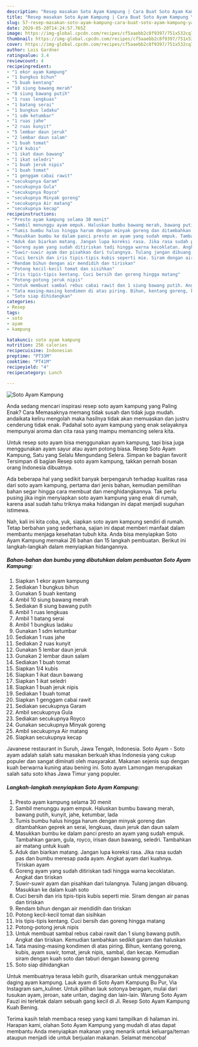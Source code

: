 ```yaml
---
description: "Resep masakan Soto Ayam Kampung | Cara Buat Soto Ayam Kampung Yang Enak Dan Lezat"
title: "Resep masakan Soto Ayam Kampung | Cara Buat Soto Ayam Kampung Yang Enak Dan Lezat"
slug: 57-resep-masakan-soto-ayam-kampung-cara-buat-soto-ayam-kampung-yang-enak-dan-lezat
date: 2020-05-20T14:24:57.765Z
image: https://img-global.cpcdn.com/recipes/cf5aaebb2c8f9397/751x532cq70/soto-ayam-kampung-foto-resep-utama.jpg
thumbnail: https://img-global.cpcdn.com/recipes/cf5aaebb2c8f9397/751x532cq70/soto-ayam-kampung-foto-resep-utama.jpg
cover: https://img-global.cpcdn.com/recipes/cf5aaebb2c8f9397/751x532cq70/soto-ayam-kampung-foto-resep-utama.jpg
author: Lois Gardner
ratingvalue: 3.4
reviewcount: 4
recipeingredient:
- "1 ekor ayam kampung"
- "1 bungkus bihun"
- "5 buah kentang"
- "10 siung bawang merah"
- "8 siung bawang putih"
- "1 ruas lengkuas"
- "1 batang serai"
- "1 bungkus ladaku"
- "1 sdm ketumbar"
- "1 ruas jahe"
- "2 ruas kunyit"
- "5 lembar daun jeruk"
- "2 lembar daun salam"
- "1 buah tomat"
- "1/4 kubis"
- "1 ikat daun bawang"
- "1 ikat seledri"
- "1 buah jeruk nipis"
- "1 buah tomat"
- "1 genggam cabai rawit"
- "secukupnya Garam"
- "secukupnya Gula"
- "secukupnya Royco"
- "secukupnya Minyak goreng"
- "secukupnya Air matang"
- "secukupnya kecap"
recipeinstructions:
- "Presto ayam kampung selama 30 menit"
- "Sambil menunggu ayam empuk. Haluskan bumbu bawang merah, bawang putih, kunyit, jahe, ketumbar, lada"
- "Tumis bumbu halus hingga harum dengan minyak goreng dan ditambahkan geprek an serai, lengkuas, daun jeruk dan daun salam"
- "Masukkan bumbu ke dalam panci presto an ayam yang sudah empuk. Tambahkan garam, gula, royco, irisan daun bawang, seledri. Tambahkan air matang untuk kuah"
- "Aduk dan biarkan matang. Jangan lupa koreksi rasa. Jika rasa sudah pas dan bumbu meresap pada ayam. Angkat ayam dari kuahnya. Tiriskan ayam"
- "Goreng ayam yang sudah ditiriskan tadi hingga warna kecoklatan. Angkat dan tiriskan"
- "Suwir-suwir ayam dan pisahkan dari tulangnya. Tulang jangan dibuang. Masukkan ke dalam kuah soto"
- "Cuci bersih dan iris tipis-tipis kubis seperti mie. Siram dengan air panas dan tiriskan"
- "Rendam bihun dengan air mendidih dan tiriskan"
- "Potong kecil-kecil tomat dan sisihkan"
- "Iris tipis-tipis kentang. Cuci bersih dan goreng hingga matang"
- "Potong-potong jeruk nipis"
- "Untuk membuat sambal rebus cabai rawit dan 1 siung bawang putih. Angkat dan tiriskan. Kemudian tambahkan sedikit garam dan haluskan"
- "Tata masing-masing kondimen di atas piring. Bihun, kentang goreng, kubis, ayam suwir, tomat, jeruk nipis, sambal, dan kecap. Kemudian siram dengan kuah soto dan taburi dengan bawang goreng"
- "Soto siap dihidangkan"
categories:
- Resep
tags:
- soto
- ayam
- kampung

katakunci: soto ayam kampung 
nutrition: 256 calories
recipecuisine: Indonesian
preptime: "PT33M"
cooktime: "PT41M"
recipeyield: "4"
recipecategory: Lunch

---
```



![Soto Ayam Kampung](https://img-global.cpcdn.com/recipes/cf5aaebb2c8f9397/751x532cq70/soto-ayam-kampung-foto-resep-utama.jpg)

Anda sedang mencari inspirasi resep soto ayam kampung yang Paling Enak? Cara Memasaknya memang tidak susah dan tidak juga mudah. andaikata keliru mengolah maka hasilnya tidak akan memuaskan dan justru cenderung tidak enak. Padahal soto ayam kampung yang enak selayaknya mempunyai aroma dan cita rasa yang mampu memancing selera kita.

Untuk resep soto ayam bisa menggunakan ayam kampung, tapi bisa juga menggunakan ayam sayur atau ayam potong biasa. Resep Soto Ayam Kampung, Satu yang Selalu Mengundang Selera. Simpan ke bagian favorit Tersimpan di bagian Resep soto ayam kampung, takkan pernah bosan orang Indonesia dibuatnya.

Ada beberapa hal yang sedikit banyak berpengaruh terhadap kualitas rasa dari soto ayam kampung, pertama dari jenis bahan, kemudian pemilihan bahan segar hingga cara membuat dan menghidangkannya. Tak perlu pusing jika ingin menyiapkan soto ayam kampung yang enak di rumah, karena asal sudah tahu triknya maka hidangan ini dapat menjadi suguhan istimewa.


Nah, kali ini kita coba, yuk, siapkan soto ayam kampung sendiri di rumah. Tetap berbahan yang sederhana, sajian ini dapat memberi manfaat dalam membantu menjaga kesehatan tubuh kita. Anda bisa menyiapkan Soto Ayam Kampung memakai 26 bahan dan 15 langkah pembuatan. Berikut ini langkah-langkah dalam menyiapkan hidangannya.

<!--inarticleads1-->

##### Bahan-bahan dan bumbu yang dibutuhkan dalam pembuatan Soto Ayam Kampung:

1. Siapkan 1 ekor ayam kampung
1. Sediakan 1 bungkus bihun
1. Gunakan 5 buah kentang
1. Ambil 10 siung bawang merah
1. Sediakan 8 siung bawang putih
1. Ambil 1 ruas lengkuas
1. Ambil 1 batang serai
1. Ambil 1 bungkus ladaku
1. Gunakan 1 sdm ketumbar
1. Sediakan 1 ruas jahe
1. Sediakan 2 ruas kunyit
1. Gunakan 5 lembar daun jeruk
1. Gunakan 2 lembar daun salam
1. Sediakan 1 buah tomat
1. Siapkan 1/4 kubis
1. Siapkan 1 ikat daun bawang
1. Siapkan 1 ikat seledri
1. Siapkan 1 buah jeruk nipis
1. Sediakan 1 buah tomat
1. Siapkan 1 genggam cabai rawit
1. Sediakan secukupnya Garam
1. Ambil secukupnya Gula
1. Sediakan secukupnya Royco
1. Gunakan secukupnya Minyak goreng
1. Ambil secukupnya Air matang
1. Siapkan secukupnya kecap


Javanese restaurant in Suruh, Jawa Tengah, Indonesia. Soto Ayam - Soto ayam adalah salah satu masakan berkuah khas Indonesia yang cukup populer dan sangat diminati oleh masyarakat. Makanan sejenis sup dengan kuah berwarna kuning atau bening ini. Soto ayam Lamongan merupakan salah satu soto khas Jawa Timur yang populer. 

<!--inarticleads2-->

##### Langkah-langkah menyiapkan Soto Ayam Kampung:

1. Presto ayam kampung selama 30 menit
1. Sambil menunggu ayam empuk. Haluskan bumbu bawang merah, bawang putih, kunyit, jahe, ketumbar, lada
1. Tumis bumbu halus hingga harum dengan minyak goreng dan ditambahkan geprek an serai, lengkuas, daun jeruk dan daun salam
1. Masukkan bumbu ke dalam panci presto an ayam yang sudah empuk. Tambahkan garam, gula, royco, irisan daun bawang, seledri. Tambahkan air matang untuk kuah
1. Aduk dan biarkan matang. Jangan lupa koreksi rasa. Jika rasa sudah pas dan bumbu meresap pada ayam. Angkat ayam dari kuahnya. Tiriskan ayam
1. Goreng ayam yang sudah ditiriskan tadi hingga warna kecoklatan. Angkat dan tiriskan
1. Suwir-suwir ayam dan pisahkan dari tulangnya. Tulang jangan dibuang. Masukkan ke dalam kuah soto
1. Cuci bersih dan iris tipis-tipis kubis seperti mie. Siram dengan air panas dan tiriskan
1. Rendam bihun dengan air mendidih dan tiriskan
1. Potong kecil-kecil tomat dan sisihkan
1. Iris tipis-tipis kentang. Cuci bersih dan goreng hingga matang
1. Potong-potong jeruk nipis
1. Untuk membuat sambal rebus cabai rawit dan 1 siung bawang putih. Angkat dan tiriskan. Kemudian tambahkan sedikit garam dan haluskan
1. Tata masing-masing kondimen di atas piring. Bihun, kentang goreng, kubis, ayam suwir, tomat, jeruk nipis, sambal, dan kecap. Kemudian siram dengan kuah soto dan taburi dengan bawang goreng
1. Soto siap dihidangkan


Untuk membuatnya terasa lebih gurih, disarankan untuk menggunakan daging ayam kampung. Lauk ayam di Soto Ayam Kampung Bu Pur, Via Instagram sam_kuliner. Untuk pilihan lauk sotonya beragam, mulai dari tusukan ayam, jeroan, sate uritan, daging dan lain-lain. Warung Soto Ayam Fauzi ini terletak dalam sebuah gang kecil di Jl. Resep Soto Ayam Kampung Kuah Bening. 

Terima kasih telah membaca resep yang kami tampilkan di halaman ini. Harapan kami, olahan Soto Ayam Kampung yang mudah di atas dapat membantu Anda menyiapkan makanan yang menarik untuk keluarga/teman ataupun menjadi ide untuk berjualan makanan. Selamat mencoba!
